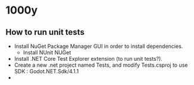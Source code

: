 # 1000y


## How to run unit tests
* Install NuGet Package Manager GUI in order to install dependencies.
    * Install NUnit NUGet
* Install .NET Core Test Explorer extension (to run unit tests?).
* Create a new .net project named Tests, and modify Tests.csproj to use SDK : Godot.NET.Sdk/4.1.1
* 
